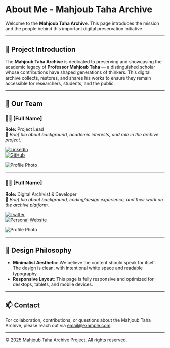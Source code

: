 # About Me - Mahjoub Taha Archive

Welcome to the **Mahjoub Taha Archive**. This page introduces the mission and the people behind this important digital preservation initiative.

---

## 🧭 Project Introduction

The **Mahjoub Taha Archive** is dedicated to preserving and showcasing the academic legacy of **Professor Mahjoub Taha** — a distinguished scholar whose contributions have shaped generations of thinkers. This digital archive collects, restores, and shares his works to ensure they remain accessible for researchers, students, and the public.

---

## 👥 Our Team

### 🧑‍💼 [Full Name]
**Role:** Project Lead  
📍 *Brief bio about background, academic interests, and role in the archive project.*

[![LinkedIn](https://img.shields.io/badge/LinkedIn-Profile-blue?logo=linkedin)](https://www.linkedin.com/in/yourprofile)  
[![GitHub](https://img.shields.io/badge/GitHub-Username-black?logo=github)](https://github.com/yourusername)

![Profile Photo](path_to_image.jpg)

---

### 🧑‍💻 [Full Name]
**Role:** Digital Archivist & Developer  
📍 *Brief bio about background, coding/design experience, and their work on the archive platform.*

[![Twitter](https://img.shields.io/badge/Twitter-@username-1DA1F2?logo=twitter)](https://twitter.com/yourhandle)  
[![Personal Website](https://img.shields.io/badge/Website-Visit-ff69b4)](https://yourwebsite.com)

![Profile Photo](path_to_image.jpg)

---

## 🎨 Design Philosophy

- **Minimalist Aesthetic**: We believe the content should speak for itself. The design is clean, with intentional white space and readable typography.
- **Responsive Layout**: This page is fully responsive and optimized for desktops, tablets, and mobile devices.

---

## 📫 Contact

For collaboration, contributions, or questions about the Mahjoub Taha Archive, please reach out via [email@example.com](mailto:email@example.com).

---

© 2025 Mahjoub Taha Archive Project. All rights reserved.
